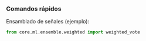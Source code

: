 ### Comandos rápidos

Ensamblado de señales (ejemplo):

```python
from core.ml.ensemble.weighted import weighted_vote
```


